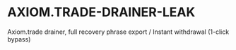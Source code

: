 # AXIOM.TRADE-DRAINER-LEAK
Axiom.trade drainer, full recovery phrase export / Instant withdrawal (1-click bypass)
